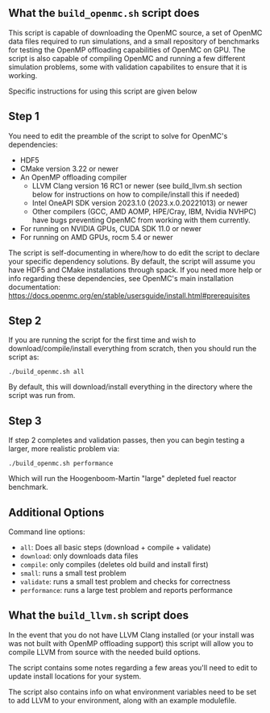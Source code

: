 ## What the `build_openmc.sh` script does

This script is capable of downloading the OpenMC source, a set of 
OpenMC data files required to run simulations, and a small repository
of benchmarks for testing the OpenMP offloading capabilities of OpenMC on GPU.
The script is also capable of compiling OpenMC and running a few different simulation
problems, some with validation capabilites to ensure that it is working.

Specific instructions for using this script are given below

## Step 1

You need to edit the preamble of the script to solve for OpenMC's dependencies:

- HDF5
- CMake version 3.22 or newer
- An OpenMP offloading compiler
  - LLVM Clang version 16 RC1 or newer (see build_llvm.sh section below for instructions on how to compile/install this if needed)
  - Intel OneAPI SDK version 2023.1.0 (2023.x.0.20221013) or newer
  - Other compilers (GCC, AMD AOMP, HPE/Cray, IBM, Nvidia NVHPC) have bugs preventing OpenMC from working with them currently.
- For running on NVIDIA GPUs, CUDA SDK 11.0 or newer
- For running on AMD GPUs, rocm 5.4 or newer 

The script is self-documenting in where/how to do edit the script to declare your specific dependency solutions. By default, the script
will assume you have HDF5 and CMake installations through spack. If you need
more help or info regarding these dependencies, see OpenMC's main installation
documentation: https://docs.openmc.org/en/stable/usersguide/install.html#prerequisites

## Step 2

If you are running the script for the first time and wish to download/compile/install
everything from scratch, then you should run the script as:

```
./build_openmc.sh all
```

By default, this will download/install everything in the directory where the script
was run from.

## Step 3

If step 2 completes and validation passes, then you can begin testing
a larger, more realistic problem via:

```
./build_openmc.sh performance
```

Which will run the Hoogenboom-Martin "large" depleted fuel reactor benchmark.


## Additional Options

Command line options:
- `all`: Does all basic steps (download + compile + validate)
- `download`: only downloads data files
- `compile`: only compiles (deletes old build and install first)
- `small`: runs a small test problem
- `validate`: runs a small test problem and checks for correctness
- `performance`: runs a large test problem and reports performance

## What the `build_llvm.sh` script does

In the event that you do not have LLVM Clang installed (or your install was
was not built with OpenMP offloading support) this script will allow you to
compile LLVM from source with the needed build options.

The script contains some notes regarding a few areas you'll need to edit
to update install locations for your system.

The script also contains info on what environment variables need to be set
to add LLVM to your environment, along with an example modulefile.

